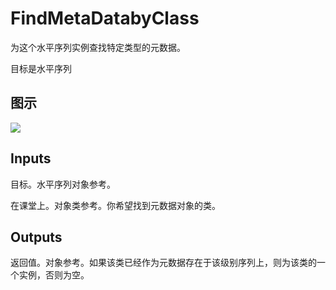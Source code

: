 # FindMetaDatabyClass

为这个水平序列实例查找特定类型的元数据。

目标是水平序列

## 图示

![]($-20221218-19410506.png)

## Inputs

目标。水平序列对象参考。

在课堂上。对象类参考。你希望找到元数据对象的类。

## Outputs

返回值。对象参考。如果该类已经作为元数据存在于该级别序列上，则为该类的一个实例，否则为空。
